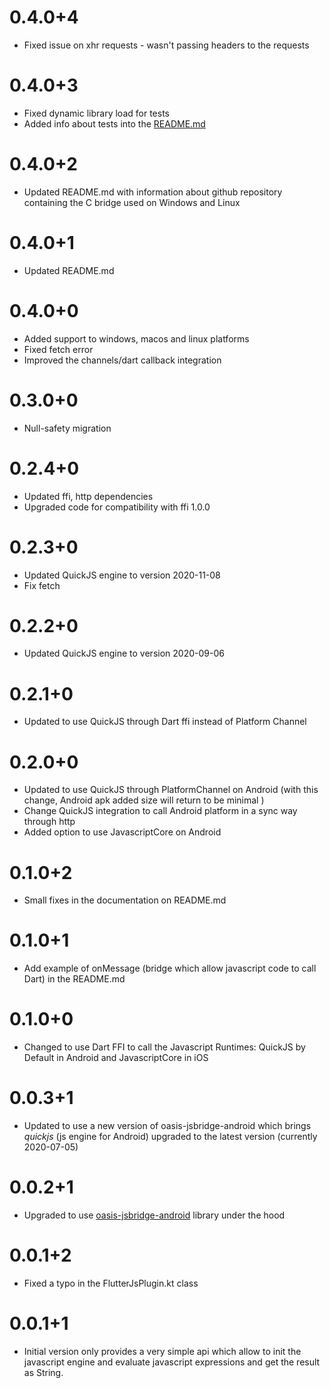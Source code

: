 # 0.4.0+4

- Fixed issue on xhr requests - wasn't passing headers to the requests

# 0.4.0+3

- Fixed dynamic library load for tests
- Added info about tests into the [README.md](README.md)

# 0.4.0+2
- Updated README.md with information about github repository containing the C bridge used on
Windows and Linux

# 0.4.0+1
- Updated README.md
# 0.4.0+0

- Added support to windows, macos and linux platforms
- Fixed fetch error
- Improved the channels/dart callback integration
# 0.3.0+0

- Null-safety migration
# 0.2.4+0

- Updated ffi, http dependencies
- Upgraded code for compatibility with ffi 1.0.0

# 0.2.3+0

- Updated QuickJS engine to version 2020-11-08
- Fix fetch

# 0.2.2+0

- Updated QuickJS engine to version 2020-09-06

# 0.2.1+0

- Updated to use QuickJS through Dart ffi instead of Platform Channel

# 0.2.0+0

- Updated to use QuickJS through PlatformChannel on Android (with this change, Android apk added size will return to be minimal )
- Change QuickJS integration to call Android platform in a sync way through http
- Added option to use JavascriptCore on Android

# 0.1.0+2

- Small fixes in the documentation on README.md

# 0.1.0+1

- Add example of onMessage (bridge which allow javascript code to call Dart) 
in the README.md

# 0.1.0+0

- Changed to use Dart FFI to call the Javascript Runtimes: QuickJS by Default in Android and JavascriptCore in iOS

# 0.0.3+1

- Updated to use a new version of oasis-jsbridge-android which brings *quickjs* (js engine for Android) 
upgraded to the latest version (currently 2020-07-05)

# 0.0.2+1

* Upgraded to use [oasis-jsbridge-android](https://github.com/p7s1digital/oasis-jsbridge-android) library under the hood

# 0.0.1+2

* Fixed a typo in the FlutterJsPlugin.kt class



# 0.0.1+1

* Initial version only provides a very simple api which allow to init the javascript engine and evaluate javascript expressions and get the result as String.


